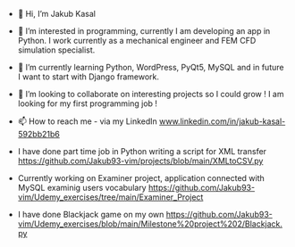 - 👋 Hi, I’m Jakub Kasal
- 👀 I’m interested in programming, currently I am developing an app in Python. I work currently as a mechanical engineer and FEM CFD simulation specialist.
- 🌱 I’m currently learning Python, WordPress, PyQt5, MySQL and in future I want to start with Django framework.
- 💞️ I’m looking to collaborate on interesting projects so I could grow ! I am looking for my first programming job !
- 📫 How to reach me -  via my LinkedIn www.linkedin.com/in/jakub-kasal-592bb21b6

- I have done part time job in Python writing a script for XML transfer https://github.com/Jakub93-vim/projects/blob/main/XMLtoCSV.py
- Currently working on Examiner project, application connected with MySQL examinig users vocabulary https://github.com/Jakub93-vim/Udemy_exercises/tree/main/Examiner_Project 
- I have done Blackjack game on my own https://github.com/Jakub93-vim/Udemy_exercises/blob/main/Milestone%20project%202/Blackjack.py 

<!---
Jakub93-vim/Jakub93-vim is a ✨ special ✨ repository because its `README.md` (this file) appears on your GitHub profile.
You can click the Preview link to take a look at your changes.
--->
